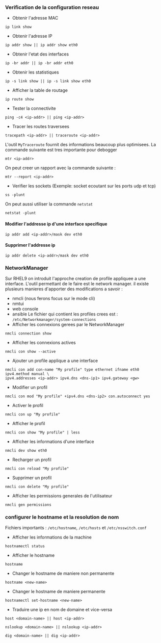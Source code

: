 ### Verification de la configuration reseau
- Obtenir l'adresse MAC
```
ip link show
```
- Obtenir l'adresse IP
```
ip addr show || ip addr show eth0
```
- Obtenir l'etat des interfaces 
```
ip -br addr || ip -br addr eth0
```
- Obtenir les statistiques 
```
ip -s link show || ip -s link show eth0
```
- Afficher la table de routage
```
ip route show
```
- Tester la connectivite
```
ping -c4 <ip-addr> || ping <ip-addr>
```
- Tracer les routes traversees
```
tracepath <ip-addr> || traceroute <ip-addr>
```
L'outil ```MyTraceroute``` fournit des informations beaucoup plus optimisees. La commande suivante est tres importante pour debogger 
```
mtr <ip-addr>
```
On peut creer un rapport avec la commande suivante :
```
mtr --report <ip-addr>
```
- Verifier les sockets (Exemple: socket ecoutant sur les ports udp et tcp)
```
ss -plunt
```
On peut aussi utiliser la commande ```netstat```
```
netstat -plunt
```
#### Modifier l'addresse ip d'une interface specifique
```
ip addr add <ip-addr>/mask dev eth0
```
#### Supprimer l'addresse ip 
```
ip addr delete <ip-addr>/mask dev eth0
```
### NetworkManager 
Sur RHEL9 on introduit l'approche creation de profile appliquee a une interface. L'outil permettant de le faire est le network manager. il existe plusieurs manieres d'apporter des modifications a savoir :
- nmcli (nous ferons focus sur le mode cli)
- nmtui
- web console
- ansible
Le fichier qui contient les profiles crees est : ``` /etc/Networkmanager/system-connections ```
- Afficher les connexions gerees par le NetworkManager 
```
nmcli connection show 
```
- Afficher les connexions actives 
```
nmcli con show --active 
```
- Ajouter un profile applique a une interface
```
nmcli con add con-name "My profile" type ethernet ifname eth0 ipv4.method manual \
ipv4.addresses <ip-addr> ipv4.dns <dns-ip1> ipv4.gateway <gw>
```
- Modifier un profil
```
nmcli con mod "My profile" +ipv4.dns <dns-ip2> con.autoconnect yes
```
- Activer le profil
```
nmcli con up "My profile"
```
- Afficher le profil 
```
nmcli con show "My profile" | less 
```
- Afficher les informations d'une interface
```
nmcli dev show eth0
```
- Recharger un profil
```
nmcli con reload "My profile"
```
- Supprimer un profil 
```
nmcli con delete "My profile"
```
- Afficher les permissions generales de l'utilisateur
```
nmcli gen permissions
```
### configurer le hostname et la resolution de nom
Fichiers importants : ```/etc/hostname```, ```/etc/hosts``` et ```/etc/nsswitch.conf```
- Afficher les informations de la machine
```
hostnamectl status 
```
- Afficher le hostname 
```
hostname
```
- Changer le hostname de maniere non permanente
```
hostname <new-name>
```
- Changer le hostname de maniere permanente
```
hostnamectl set-hostname <new-name>
```
- Traduire une ip en nom de domaine et vice-versa
```
host <domain-name> || host <ip-addr>
```
```
nslookup <domain-name> || nslookup <ip-addr>
```
```
dig <domain-name> || dig <ip-addr>
```
